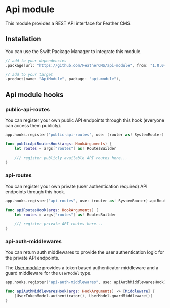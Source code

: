 # Api module

This module provides a REST API interface for Feather CMS.

## Installation

You can use the Swift Package Manager to integrate this module.

```swift
// add to your dependencies 
.package(url: "https://github.com/FeatherCMS/api-module", from: "1.0.0-beta"),

// add to your target
.product(name: "ApiModule", package: "api-module"),
```

## Api module hooks

### public-api-routes

You can register your own public API endpoints through this hook (everyone can access them publicly). 

```swift
app.hooks.register("public-api-routes", use: (router as! SystemRouter).publicApiRoutesHook)

func publicApiRoutesHook(args: HookArguments) {
    let routes = args["routes"] as! RoutesBuilder

    /// register publicly available API routes here...
}
```

### api-routes

You can register your own private (user authentication required) API endpoints through this hook. 

```swift
app.hooks.register("api-routes", use: (router as! SystemRouter).apiRoutesHook)

func apiRoutesHook(args: HookArguments) {
    let routes = args["routes"] as! RoutesBuilder

    /// register private API routes here...
}
```

### api-auth-middlewares

You can return auth middlewares to provide the user authentication logic for the private API endpoints. 

The [User module](https://github.com/FeatherCMS/user-module) provides a token based authenticator middleware and a guard middleware for the `UserModel` type. 

```swift
app.hooks.register("api-auth-middlewares", use: apiAuthMiddlewaresHook)

func apiAuthMiddlewaresHook(args: HookArguments) -> [Middleware] {
    [UserTokenModel.authenticator(), UserModel.guardMiddleware()]
}
```


